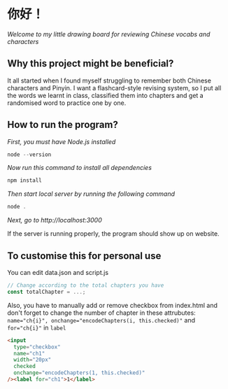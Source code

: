 # 你好！

_Welcome to my little drawing board for reviewing Chinese vocabs and characters_

## Why this project might be beneficial?

It all started when I found myself struggling to remember both Chinese characters and Pinyin. I want a flashcard-style revising system, so I put all the words we learnt in class, classified them into chapters and get a randomised word to practice one by one.

## How to run the program?

_First, you must have Node.js installed_

```js
node --version
```

_Now run this command to install all dependencies_

```js
npm install
```

_Then start local server by running the following command_

```js
node .
```

_Next, go to http://localhost:3000_

If the server is running properly, the program should show up on website.

## To customise this for personal use

You can edit data.json and script.js

```js
// Change according to the total chapters you have
const totalChapter = ...;
```

Also, you have to manually add or remove checkbox from index.html and don't forget to change the number of chapter in these attrubutes: `name="ch{i}", onchange="encodeChapters(i, this.checked)"` and `for="ch{i}"` in `label`

```html
<input
  type="checkbox"
  name="ch1"
  width="20px"
  checked
  onchange="encodeChapters(1, this.checked)"
/><label for="ch1">1</label>
```
